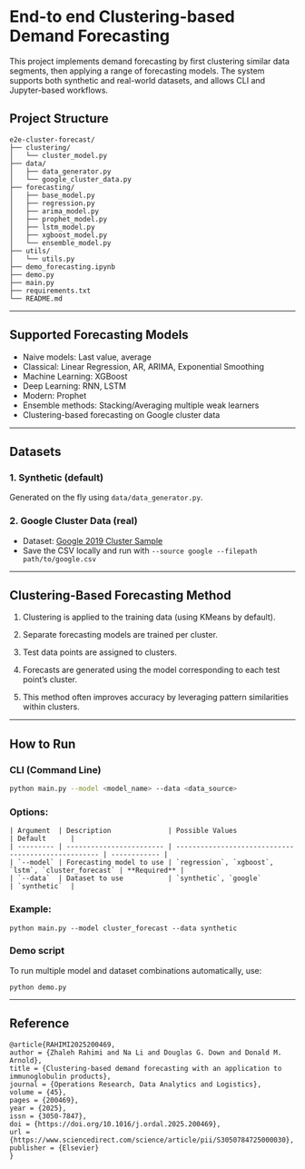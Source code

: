 # End-to end Clustering-based Demand Forecasting
This project implements demand forecasting by first clustering similar data segments, then applying a range of forecasting models. The system supports both synthetic and real-world datasets, and allows CLI and Jupyter-based workflows.


## Project Structure
```
e2e-cluster-forecast/
├── clustering/
│   └── cluster_model.py
├── data/
│   ├── data_generator.py
│   └── google_cluster_data.py
├── forecasting/
│   ├── base_model.py
│   ├── regression.py
│   ├── arima_model.py
│   ├── prophet_model.py
│   ├── lstm_model.py
│   ├── xgboost_model.py
│   └── ensemble_model.py
├── utils/
│   └── utils.py
├── demo_forecasting.ipynb
├── demo.py   
├── main.py
├── requirements.txt
└── README.md
```

---

## Supported Forecasting Models

- Naive models: Last value, average
- Classical: Linear Regression, AR, ARIMA, Exponential Smoothing
- Machine Learning: XGBoost
- Deep Learning: RNN, LSTM
- Modern: Prophet
- Ensemble methods: Stacking/Averaging multiple weak learners
- Clustering-based forecasting on Google cluster data


---

## Datasets

### 1. Synthetic (default)
Generated on the fly using `data/data_generator.py`.

### 2. Google Cluster Data (real)
- Dataset: [Google 2019 Cluster Sample](https://www.kaggle.com/datasets/derrickmwiti/google-2019-cluster-sample)
- Save the CSV locally and run with `--source google --filepath path/to/google.csv`

---
## Clustering-Based Forecasting Method
1. Clustering is applied to the training data (using KMeans by default).

2. Separate forecasting models are trained per cluster.

3. Test data points are assigned to clusters.

4. Forecasts are generated using the model corresponding to each test point’s cluster.

5. This method often improves accuracy by leveraging pattern similarities within clusters.


---
## How to Run

### CLI (Command Line)
```bash
python main.py --model <model_name> --data <data_source>

```
### Options:
```
| Argument  | Description              | Possible Values                                     | Default      |
| --------- | ------------------------ | --------------------------------------------------- | ------------ |
| `--model` | Forecasting model to use | `regression`, `xgboost`, `lstm`, `cluster_forecast` | **Required** |
| `--data`  | Dataset to use           | `synthetic`, `google`                               | `synthetic`  |
```

### Example:
```
python main.py --model cluster_forecast --data synthetic
```

### Demo script
To run multiple model and dataset combinations automatically, use:
```
python demo.py

```
---
## Reference

```
@article{RAHIMI2025200469,
author = {Zhaleh Rahimi and Na Li and Douglas G. Down and Donald M. Arnold},
title = {Clustering-based demand forecasting with an application to immunoglobulin products},
journal = {Operations Research, Data Analytics and Logistics},
volume = {45},
pages = {200469},
year = {2025},
issn = {3050-7847},
doi = {https://doi.org/10.1016/j.ordal.2025.200469},
url = {https://www.sciencedirect.com/science/article/pii/S3050784725000030},
publisher = {Elsevier}
}
```



